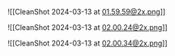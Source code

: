 ![[CleanShot 2024-03-13 at 01.59.59@2x.png]]



![[CleanShot 2024-03-13 at 02.00.24@2x.png]]



![[CleanShot 2024-03-13 at 02.00.34@2x.png]]